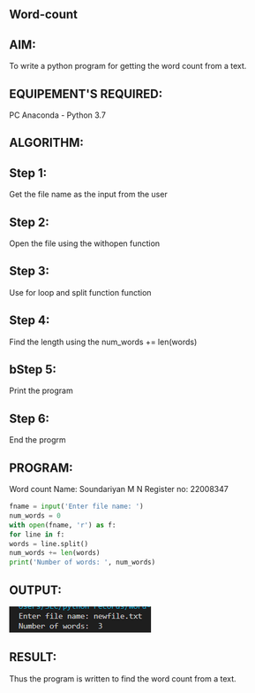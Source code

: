 ## Word-count
## AIM:
To write a python program for getting the word count from a text.

## EQUIPEMENT'S REQUIRED:
PC Anaconda - Python 3.7
## ALGORITHM:
## Step 1:
Get the file name as the input from the user
## Step 2:
Open the file using the withopen function
## Step 3:
Use for loop and split function function
## Step 4:
Find the length using the num_words += len(words)
## bStep 5:
Print the program
## Step 6:
End the progrm
## PROGRAM:
Word count
Name: Soundariyan M N
Register no: 22008347
```python
fname = input('Enter file name: ')
num_words = 0
with open(fname, 'r') as f:
for line in f:
words = line.split()
num_words += len(words)
print('Number of words: ', num_words)
```
## OUTPUT:
![model](output1.png)
## RESULT:
Thus the program is written to find the word count from a text.
##